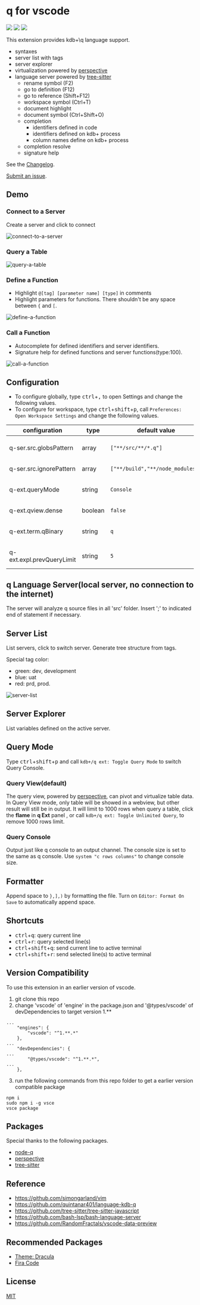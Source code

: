 # q for vscode
[![](https://img.shields.io/visual-studio-marketplace/v/jshinonome.vscode-q?color=blueviolet&style=flat)](https://marketplace.visualstudio.com/items?itemName=jshinonome.vscode-q)
[![](https://vsmarketplacebadge.apphb.com/downloads/jshinonome.vscode-q.svg?color=blue&style=flat)](https://marketplace.visualstudio.com/items?itemName=jshinonome.vscode-q)
[![](https://vsmarketplacebadge.apphb.com/installs/jshinonome.vscode-q.svg?color=success&style=flat)](https://marketplace.visualstudio.com/items?itemName=jshinonome.vscode-q)

This extension provides kdb+\q language support.
- syntaxes
- server list with tags
- server explorer
- virtualization powered by [perspective](https://perspective.finos.org/)
- language server powered by [tree-sitter](https://tree-sitter.github.io/tree-sitter/)
    - rename symbol (F2)
    - go to definition (F12)
    - go to reference (Shift+F12)
    - workspace symbol (Ctrl+T)
    - document highlight
    - document symbol (Ctrl+Shift+O)
    - completion
        - identifiers defined in code
        - identifiers defined on kdb+ process
        - column names define on kdb+ process
    - completion resolve
    - signature help

See the [Changelog](https://github.com/jshinonome/vscode-q/blob/master/CHANGELOG.md).

[Submit an issue](https://github.com/jshinonome/vscode-q/issues).

## Demo
### Connect to a Server
Create a server and click to connect

![connect-to-a-server](assets/demo/1-connect-to-a-server.gif)

### Query a Table

![query-a-table](assets/demo/2-query-a-table.gif)

### Define a Function
- Highlight `@[tag] [parameter name] [type]` in comments
- Highlight parameters for functions. There shouldn't be any space between `{` and `[`.

![define-a-function](assets/demo/3-define-a-function.gif)

### Call a Function
- Autocomplete for defined identifiers and server identifiers.
- Signature help for defined functions and server functions(type:100).

![call-a-function](assets/demo/4-call-a-function.gif)

## Configuration
- To configure globally, type <kbd>ctrl</kbd>+<kbd>,</kbd> to open Settings and change the following values.
- To configure for workspace, type <kbd>ctrl</kbd>+<kbd>shift</kbd>+<kbd>p</kbd>, call `Preferences: Open Workspace Settings` and change the following values.

| configuration                     | type    | default value                    | description                           |
| --------------------------------- | ------- | -------------------------------- | ------------------------------------- |
| q-ser.src.globsPattern            | array   | `["**/src/**/*.q"]`              | source folder to be included          |
| q-ser.src.ignorePattern           | array   | `["**/build","**/node_modules"]` | folder to be excluded                 |
| q-ext.queryMode                   | string  | `Console`                        | query mode, Console or Virtualization |
| q-ext.qview.dense                 | boolean | `false`                          | q view in dense mode                  |
| q-ext.term.qBinary                | string  | `q`                              | q executable file or full path        |
| q-ext.expl.prevQueryLimit         | string  | `5`                              | q explorer preview query limit        |


## q Language Server(local server, no connection to the internet)
The server will analyze q source files in all 'src' folder. Insert ';' to indicated end of statement if necessary.

## Server List
List servers, click to switch server. Generate tree structure from tags.

Special tag color:

- green: dev, development
- blue: uat
- red: prd, prod.

![server-list](assets/demo/5-server-list.png)

## Server Explorer
List variables defined on the active server.

## Query Mode
Type <kbd>ctrl</kbd>+<kbd>shift</kbd>+<kbd>p</kbd> and call `kdb+/q ext: Toggle Query Mode` to switch Query Console.

### Query View(default)
The query view, powered by [perspective](https://perspective.finos.org/), can pivot and virtualize table data. In Query View mode, only table will be showed in a webview, but other result will still be in output. It will limit to 1000 rows when query a table, click the **flame** in **q Ext** panel , or call `kdb+/q ext: Toggle Unlimited Query`, to remove 1000 rows limit.

### Query Console
Output just like q console to an output channel. The console size is set to the same as q console. Use `system "c rows columns"` to change console size.

## Formatter
Append space to `},],)` by formatting the file. Turn on `Editor: Format On Save` to automatically append space.

## Shortcuts
- <kbd>ctrl</kbd>+<kbd>q</kbd>: query current line
- <kbd>ctrl</kbd>+<kbd>r</kbd>: query selected line(s)
- <kbd>ctrl</kbd>+<kbd>shift</kbd>+<kbd>q</kbd>: send current line to active terminal
- <kbd>ctrl</kbd>+<kbd>shift</kbd>+<kbd>r</kbd>: send selected line(s) to active terminal

## Version Compatibility
To use this extension in an earlier version of vscode.
1. git clone this repo
2. change 'vscode' of 'engine' in the package.json and '@types/vscode' of devDependencies to target version 1.**
```
...
	"engines": {
		"vscode": "^1.**.*"
	},
...
	"devDependencies": {
...
		"@types/vscode": "^1.**.*",
...
	},
```
3. run the following commands from this repo folder to get a earlier version compatible package
```
npm i
sudo npm i -g vsce
vsce package
```


## Packages
Special thanks to the following packages.
- [node-q](https://github.com/michaelwittig/node-q)
- [perspective](https://github.com/finos/perspective/)
- [tree-sitter](https://github.com/tree-sitter/tree-sitter)

## Reference
- https://github.com/simongarland/vim
- https://github.com/quintanar401/language-kdb-q
- https://github.com/tree-sitter/tree-sitter-javascript
- https://github.com/bash-lsp/bash-language-server
- https://github.com/RandomFractals/vscode-data-preview

## Recommended Packages
- [Theme: Dracula](https://marketplace.visualstudio.com/items?itemName=dracula-theme.theme-dracula)
- [Fira Code](https://github.com/tonsky/FiraCode)

## License
[MIT](https://github.com/jshinonome/vscode-q/blob/master/LICENSE)